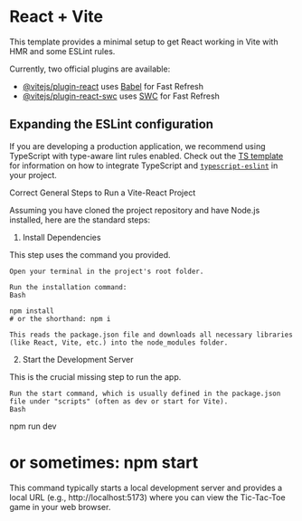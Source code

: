 # React + Vite

This template provides a minimal setup to get React working in Vite with HMR and some ESLint rules.

Currently, two official plugins are available:

- [@vitejs/plugin-react](https://github.com/vitejs/vite-plugin-react/blob/main/packages/plugin-react) uses [Babel](https://babeljs.io/) for Fast Refresh
- [@vitejs/plugin-react-swc](https://github.com/vitejs/vite-plugin-react/blob/main/packages/plugin-react-swc) uses [SWC](https://swc.rs/) for Fast Refresh

## Expanding the ESLint configuration

If you are developing a production application, we recommend using TypeScript with type-aware lint rules enabled. Check out the [TS template](https://github.com/vitejs/vite/tree/main/packages/create-vite/template-react-ts) for information on how to integrate TypeScript and [`typescript-eslint`](https://typescript-eslint.io) in your project.


Correct General Steps to Run a Vite-React Project

Assuming you have cloned the project repository and have Node.js installed, here are the standard steps:

1. Install Dependencies

This step uses the command you provided.

    Open your terminal in the project's root folder.

    Run the installation command:
    Bash

    npm install
    # or the shorthand: npm i

    This reads the package.json file and downloads all necessary libraries (like React, Vite, etc.) into the node_modules folder.

2. Start the Development Server

This is the crucial missing step to run the app.

    Run the start command, which is usually defined in the package.json file under "scripts" (often as dev or start for Vite).
    Bash

npm run dev
# or sometimes: npm start

This command typically starts a local development server and provides a local URL (e.g., http://localhost:5173) where you can view the Tic-Tac-Toe game in your web browser.
